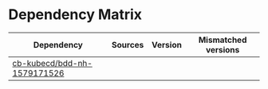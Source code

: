 # Dependency Matrix

Dependency | Sources | Version | Mismatched versions
---------- | ------- | ------- | -------------------
[cb-kubecd/bdd-nh-1579171526](https://github.com/cb-kubecd/bdd-nh-1579171526.git) |  | []() | 
